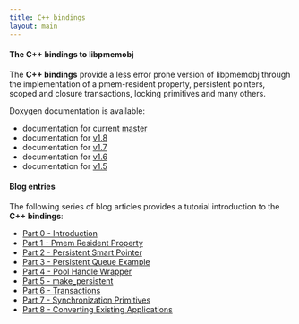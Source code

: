 ```yaml
---
title: C++ bindings
layout: main
---
```


#### The C++ bindings to libpmemobj

The **C++ bindings** provide a less error prone version of libpmemobj
through the implementation of a pmem-resident property, persistent pointers,
scoped and closure transactions, locking primitives and many others.

Doxygen documentation is available:

* documentation for current [master](http://pmem.io/libpmemobj-cpp/master/doxygen/index.html)
* documentation for [v1.8](http://pmem.io/libpmemobj-cpp/v1.8/doxygen/index.html)
* documentation for [v1.7](http://pmem.io/libpmemobj-cpp/v1.7/doxygen/index.html)
* documentation for [v1.6](http://pmem.io/libpmemobj-cpp/v1.6/doxygen/index.html)
* documentation for [v1.5](http://pmem.io/libpmemobj-cpp/v1.5/doxygen/index.html)

#### Blog entries

The following series of blog articles provides a tutorial introduction
to the **C++ bindings**:

* [Part 0 - Introduction](http://pmem.io/2016/01/12/cpp-01.html)
* [Part 1 - Pmem Resident Property](http://pmem.io/2016/01/12/cpp-02.html)
* [Part 2 - Persistent Smart Pointer](http://pmem.io/2016/01/12/cpp-03.html)
* [Part 3 - Persistent Queue Example](http://pmem.io/2016/01/12/cpp-04.html)
* [Part 4 - Pool Handle Wrapper](http://pmem.io/2016/05/10/cpp-05.html)
* [Part 5 - make_persistent](http://pmem.io/2016/05/19/cpp-06.html)
* [Part 6 - Transactions](http://pmem.io/2016/05/25/cpp-07.html)
* [Part 7 - Synchronization Primitives](http://pmem.io/2016/05/31/cpp-08.html)
* [Part 8 - Converting Existing Applications](http://pmem.io/2016/06/02/cpp-ctree-conversion.html)
